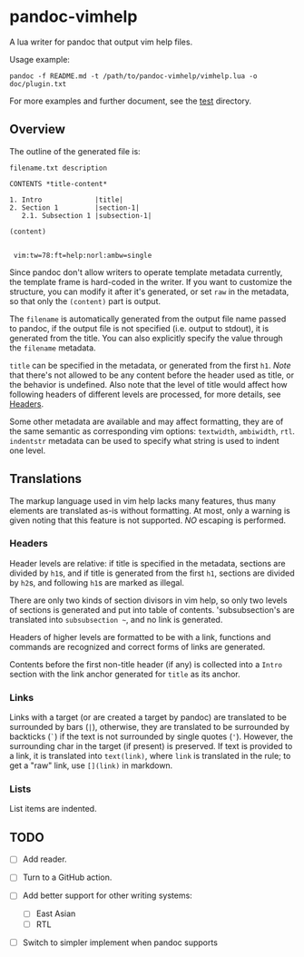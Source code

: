 # pandoc-vimhelp

A lua writer for pandoc that output vim help files.

Usage example:

```shell
pandoc -f README.md -t /path/to/pandoc-vimhelp/vimhelp.lua -o doc/plugin.txt
```

For more examples and further document, see the [test](test/) directory.

## Overview

The outline of the generated file is:

```
filename.txt description

CONTENTS *title-content*

1. Intro             |title|
2. Section 1         |section-1|
   2.1. Subsection 1 |subsection-1|

(content)


 vim:tw=78:ft=help:norl:ambw=single
```

Since pandoc don't allow writers to operate template metadata currently,
the template frame is hard-coded in the writer.
If you want to customize the structure, you can modify it after it's generated,
or set `raw` in the metadata, so that only the `(content)` part is output.

The `filename` is automatically generated from the output file name passed to pandoc,
if the output file is not specified (i.e. output to stdout),
it is generated from the title.
You can also explicitly specify the value through the `filename` metadata.

`title` can be specified in the metadata, or generated from the first `h1`.
*Note* that there's not allowed to be any content before the header used as title,
or the behavior is undefined.
Also note that the level of title would affect how following headers of different levels
are processed, for more details, see [Headers](#headers).

Some other metadata are available and may affect formatting,
they are of the same semantic as corresponding vim options:
`textwidth`, `ambiwidth`, `rtl`.
`indentstr` metadata can be used to specify what string is used to indent one level.

## Translations

The markup language used in vim help lacks many features,
thus many elements are translated as-is without formatting.
At most, only a warning is given noting that this feature is not supported.
*NO* escaping is performed.

### Headers

Header levels are relative: if title is specified in the metadata,
sections are divided by `h1`s,
and if title is generated from the first `h1`,
sections are divided by `h2`s, and following `h1`s are marked as illegal.

There are only two kinds of section divisors in vim help,
so only two levels of sections is generated and put into table of contents.
'subsubsection's are translated into `subsubsection ~`, and no link is generated.

Headers of higher levels are formatted to be with a link,
functions and commands are recognized and correct forms of links are generated.

Contents before the first non-title header (if any) is collected into a `Intro` section
with the link anchor generated for `title` as its anchor.

### Links

Links with a target (or are created a target by pandoc) are translated to be surrounded by bars (`|`),
otherwise, they are translated to be surrounded by backticks (`` ` ``)
if the text is not surrounded by single quotes (`'`).
However, the surrounding char in the target (if present) is preserved.
If text is provided to a link, it is translated into `text(link)`,
where `link` is translated in the rule; to get a "raw" link, use `[](link)` in markdown.

### Lists

List items are indented.

## TODO

- [ ] Add reader.

- [ ] Turn to a GitHub action.

- [ ] Add better support for other writing systems:

  - [ ] East Asian
  - [ ] RTL

- [ ] Switch to simpler implement when pandoc supports

